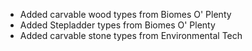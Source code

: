 * Added carvable wood types from Biomes O' Plenty
* Added Stepladder types from Biomes O' Plenty
* Added carvable stone types from Environmental Tech
